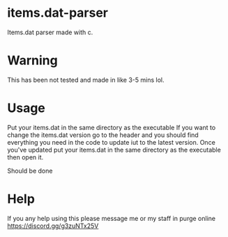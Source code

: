 # items.dat-parser
Items.dat parser made with c.

# Warning
This has been not tested and made in like 3-5 mins lol. 

# Usage
Put your items.dat in the same directory as the executable
If you want to change the items.dat version go to the header and you should find everything you need in the code to update iut to the latest version.
Once you've updated put your items.dat in the same directory as the executable then open it.

Should be done

# Help
If you any help using this please message me or my staff in purge online https://discord.gg/g3zuNTx25V
